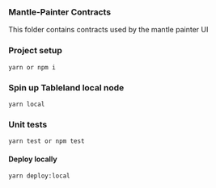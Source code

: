 ### Mantle-Painter Contracts

This folder contains contracts used by the mantle painter UI

### Project setup

```
yarn or npm i
```

### Spin up Tableland local node

`yarn local`

### Unit tests

`yarn test or npm test`

#### Deploy locally

`yarn deploy:local`
